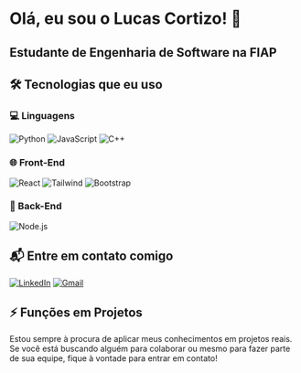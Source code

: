 # Olá, eu sou o Lucas Cortizo! 👋

## Estudante de Engenharia de Software na FIAP

## 🛠 Tecnologias que eu uso

### 💻 Linguagens

![Python](https://img.shields.io/badge/Python-3776AB?style=flat&logo=python&logoColor=white)
![JavaScript](https://img.shields.io/badge/JavaScript-F7DF1E?style=flat&logo=javascript&logoColor=black)
![C++](https://img.shields.io/badge/C%2B%2B-00599C?style=flat&logo=cplusplus&logoColor=white)

### 🌐 Front-End

![React](https://img.shields.io/badge/React-61DAFB?style=flat&logo=react&logoColor=black)
![Tailwind](https://img.shields.io/badge/TailwindCSS-06B6D4?style=flat&logo=tailwind-css&logoColor=white)
![Bootstrap](https://img.shields.io/badge/Bootstrap-7952B3?style=flat&logo=bootstrap&logoColor=white)

### 🚀 Back-End

![Node.js](https://img.shields.io/badge/Node.js-339933?style=flat&logo=node.js&logoColor=white)

## 📬 Entre em contato comigo

[![LinkedIn](https://img.shields.io/badge/LinkedIn-0A66C2?style=flat&logo=linkedin&logoColor=white)]([https://www.linkedin.com/in/SEU_LINKEDIN](https://www.linkedin.com/in/lucas-cortizo-51985b325/))
[![Gmail](https://img.shields.io/badge/Gmail-D14836?style=flat&logo=gmail&logoColor=white)](mailto:lucascortizo768@gmail.com)

## ⚡ Funções em Projetos

Estou sempre à procura de aplicar meus conhecimentos em projetos reais. Se você está buscando alguém para colaborar ou mesmo para fazer parte de sua equipe, fique à vontade para entrar em contato!

